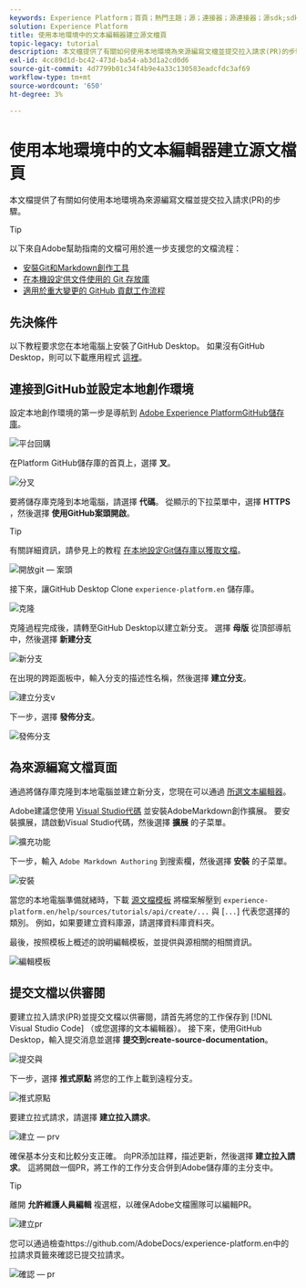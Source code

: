 ```yaml
---
keywords: Experience Platform；首頁；熱門主題；源；連接器；源連接器；源sdk;sdk;SDK
solution: Experience Platform
title: 使用本地環境中的文本編輯器建立源文檔頁
topic-legacy: tutorial
description: 本文檔提供了有關如何使用本地環境為來源編寫文檔並提交拉入請求(PR)的步驟。
exl-id: 4cc89d1d-bc42-473d-ba54-ab3d1a2cd0d6
source-git-commit: 4d7799b01c34f4b9e4a33c130583eadcfdc3af69
workflow-type: tm+mt
source-wordcount: '650'
ht-degree: 3%

---
```


# 使用本地環境中的文本編輯器建立源文檔頁

本文檔提供了有關如何使用本地環境為來源編寫文檔並提交拉入請求(PR)的步驟。

>[!TIP]
>
>以下來自Adobe幫助指南的文檔可用於進一步支援您的文檔流程： <ul><li>[安裝Git和Markdown創作工具](https://experienceleague.adobe.com/docs/contributor/contributor-guide/setup/install-tools.html?lang=en)</li><li>[在本機設定供文件使用的 Git 存放庫](https://experienceleague.adobe.com/docs/contributor/contributor-guide/setup/local-repo.html?lang=en)</li><li>[適用於重大變更的 GitHub 貢獻工作流程](https://experienceleague.adobe.com/docs/contributor/contributor-guide/setup/full-workflow.html?lang=en)</li></ul>

## 先決條件

以下教程要求您在本地電腦上安裝了GitHub Desktop。 如果沒有GitHub Desktop，則可以下載應用程式 [這裡](https://desktop.github.com/)。

## 連接到GitHub並設定本地創作環境

設定本地創作環境的第一步是導航到 [Adobe Experience PlatformGitHub儲存庫](https://github.com/AdobeDocs/experience-platform.en)。

![平台回購](../assets/platform-repo.png)

在Platform GitHub儲存庫的首頁上，選擇 **叉**。

![分叉](../assets/fork.png)

要將儲存庫克隆到本地電腦，請選擇 **代碼**。 從顯示的下拉菜單中，選擇 **HTTPS** ，然後選擇 **使用GitHub案頭開啟**。

>[!TIP]
>
>有關詳細資訊，請參見上的教程 [在本地設定Git儲存庫以獲取文檔](https://experienceleague.adobe.com/docs/contributor/contributor-guide/setup/local-repo.html?lang=en#create-a-local-clone-of-the-repository)。

![開放git — 案頭](../assets/open-git-desktop.png)

接下來，讓GitHub Desktop Clone `experience-platform.en` 儲存庫。

![克隆](../assets/cloning.png)

克隆過程完成後，請轉至GitHub Desktop以建立新分支。 選擇 **母版** 從頂部導航中，然後選擇 **新建分支**

![新分支](../assets/new-branch.png)

在出現的跨距面板中，輸入分支的描述性名稱，然後選擇 **建立分支**。

![建立分支v](../assets/create-branch-vs.png)

下一步，選擇 **發佈分支**。

![發佈分支](../assets/publish-branch.png)

## 為來源編寫文檔頁面

通過將儲存庫克隆到本地電腦並建立新分支，您現在可以通過 [所選文本編輯器](https://experienceleague.adobe.com/docs/contributor/contributor-guide/setup/install-tools.html?lang=en#understand-markdown-editors)。

Adobe建議您使用 [Visual Studio代碼](https://code.visualstudio.com/) 並安裝AdobeMarkdown創作擴展。 要安裝擴展，請啟動Visual Studio代碼，然後選擇 **擴展** 的子菜單。

![擴充功能](../assets/extension.png)

下一步，輸入 `Adobe Markdown Authoring` 到搜索欄，然後選擇 **安裝** 的子菜單。

![安裝](../assets/install.png)

當您的本地電腦準備就緒時，下載 [源文檔模板](../assets/template.zip) 將檔案解壓到 `experience-platform.en/help/sources/tutorials/api/create/...` 與 [`...`] 代表您選擇的類別。 例如，如果要建立資料庫源，請選擇資料庫資料夾。

最後，按照模板上概述的說明編輯模板，並提供與源相關的相關資訊。

![編輯模板](../assets/edit-template.png)

## 提交文檔以供審閱

要建立拉入請求(PR)並提交文檔以供審閱，請首先將您的工作保存到 [!DNL Visual Studio Code] （或您選擇的文本編輯器）。 接下來，使用GitHub Desktop，輸入提交消息並選擇 **提交到create-source-documentation**。

![提交與](../assets/commit-vs.png)

下一步，選擇 **推式原點** 將您的工作上載到遠程分支。

![推式原點](../assets/push-origin.png)

要建立拉式請求，請選擇 **建立拉入請求**。

![建立 — prv](../assets/create-pr-vs.png)

確保基本分支和比較分支正確。 向PR添加註釋，描述更新，然後選擇 **建立拉入請求**。 這將開啟一個PR，將工作的工作分支合併到Adobe儲存庫的主分支中。

>[!TIP]
>
>離開 **允許維護人員編輯** 複選框，以確保Adobe文檔團隊可以編輯PR。

![建立pr](../assets/create-pr.png)

您可以通過檢查https://github.com/AdobeDocs/experience-platform.en中的拉請求頁籤來確認已提交拉請求。

![確認 — pr](../assets/confirm-pr.png)

